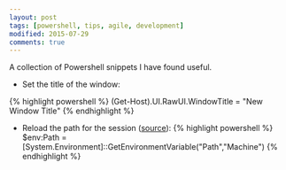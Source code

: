 ```yaml
---
layout: post
tags: [powershell, tips, agile, development]
modified: 2015-07-29
comments: true
---
```


A collection of Powershell snippets I have found useful.

* Set the title of the window:

{% highlight powershell %}
(Get-Host).UI.RawUI.WindowTitle = "New Window Title"
{% endhighlight %}

* Reload the path for the session ([source](http://stackoverflow.com/a/17794885/3205689)):
{% highlight powershell %}
$env:Path = [System.Environment]::GetEnvironmentVariable("Path","Machine")
{% endhighlight %}
